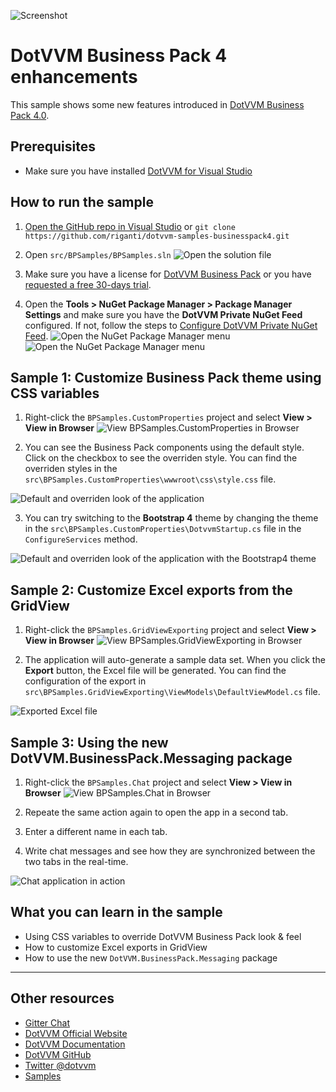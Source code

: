 ![Screenshot](https://raw.githubusercontent.com/riganti/dotvvm-samples-businesspack4/master/images/bp001.png)

# DotVVM Business Pack 4 enhancements

This sample shows some new features introduced in [DotVVM Business Pack 4.0](https://www.dotvvm.com/products/dotvvm-business-pack). 

## Prerequisites
* Make sure you have installed [DotVVM for Visual Studio](https://www.dotvvm.com/install)

## How to run the sample

1. [Open the GitHub repo in Visual Studio](git-client://clone/?repo=https%3A%2F%2Fgithub.com%2Friganti%2Fdotvvm-samples-businesspack4)
or 
`git clone https://github.com/riganti/dotvvm-samples-businesspack4.git`

2. Open `src/BPSamples/BPSamples.sln` 
![Open the solution file](https://raw.githubusercontent.com/riganti/dotvvm-samples-businesspack4/master/images/bp002.png)

3. Make sure you have a license for [DotVVM Business Pack](https://www.dotvvm.com/products/dotvvm-business-pack) or you have [requested a free 30-days trial](https://www.dotvvm.com/login).

4. Open the **Tools > NuGet Package Manager > Package Manager Settings** and make sure you have the **DotVVM Private NuGet Feed** configured. If not, follow the steps to [Configure DotVVM Private NuGet Feed](https://www.dotvvm.com/docs/4.0/pages/dotvvm-for-visual-studio/dotvvm-private-nuget-feed#sign-in-to-add-the-feed-automatically). 
![Open the NuGet Package Manager menu](https://raw.githubusercontent.com/riganti/dotvvm-samples-businesspack4/master/images/bp003.png)
![Open the NuGet Package Manager menu](https://raw.githubusercontent.com/riganti/dotvvm-samples-businesspack4/master/images/bp003_2.png)


## Sample 1: Customize Business Pack theme using CSS variables

1. Right-click the `BPSamples.CustomProperties` project and select **View > View in Browser**
![View BPSamples.CustomProperties in Browser](https://raw.githubusercontent.com/riganti/dotvvm-samples-businesspack4/master/images/bp004.png)

2. You can see the Business Pack components using the default style. Click on the checkbox to see the overriden style.
You can find the overriden styles in the `src\BPSamples.CustomProperties\wwwroot\css\style.css` file.

![Default and overriden look of the application](https://raw.githubusercontent.com/riganti/dotvvm-samples-businesspack4/master/images/bp005.png)

3. You can try switching to the **Bootstrap 4** theme by changing the theme in the `src\BPSamples.CustomProperties\DotvvmStartup.cs` file in the `ConfigureServices` method.

![Default and overriden look of the application with the Bootstrap4 theme](https://raw.githubusercontent.com/riganti/dotvvm-samples-businesspack4/master/images/bp006.png)

## Sample 2: Customize Excel exports from the GridView 

1. Right-click the `BPSamples.GridViewExporting` project and select **View > View in Browser**
![View BPSamples.GridViewExporting in Browser](https://raw.githubusercontent.com/riganti/dotvvm-samples-businesspack4/master/images/bp007.png)

2. The application will auto-generate a sample data set. When you click the **Export** button, the Excel file will be generated.
You can find the configuration of the export in `src\BPSamples.GridViewExporting\ViewModels\DefaultViewModel.cs` file.

![Exported Excel file](https://raw.githubusercontent.com/riganti/dotvvm-samples-businesspack4/master/images/bp008.png)


## Sample 3: Using the new DotVVM.BusinessPack.Messaging package

1. Right-click the `BPSamples.Chat` project and select **View > View in Browser**
![View BPSamples.Chat in Browser](https://raw.githubusercontent.com/riganti/dotvvm-samples-businesspack4/master/images/bp009.png)

2. Repeate the same action again to open the app in a second tab.

3. Enter a different name in each tab.

4. Write chat messages and see how they are synchronized between the two tabs in the real-time.

![Chat application in action](https://raw.githubusercontent.com/riganti/dotvvm-samples-businesspack4/master/images/bp010.png)



## What you can learn in the sample

* Using CSS variables to override DotVVM Business Pack look & feel
* How to customize Excel exports in GridView
* How to use the new `DotVVM.BusinessPack.Messaging` package 

---

## Other resources

* [Gitter Chat](https://gitter.im/riganti/dotvvm)
* [DotVVM Official Website](https://www.dotvvm.com)
* [DotVVM Documentation](https://www.dotvvm.com/docs)
* [DotVVM GitHub](https://github.com/riganti/dotvvm)
* [Twitter @dotvvm](https://twitter.com/dotvvm)
* [Samples](https://www.dotvvm.com/samples)
